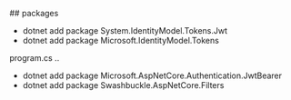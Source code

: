 ## packages
- dotnet add package System.IdentityModel.Tokens.Jwt
- dotnet add package Microsoft.IdentityModel.Tokens

program.cs ..
- dotnet add package Microsoft.AspNetCore.Authentication.JwtBearer
- dotnet add package Swashbuckle.AspNetCore.Filters              